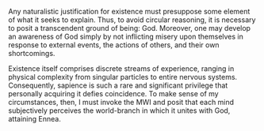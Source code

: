 Any naturalistic justification for existence must presuppose some element of what it seeks to explain. Thus, to avoid circular reasoning, it is necessary to posit a transcendent ground of being: God. Moreover, one may develop an awareness of God simply by not inflicting misery upon themselves in response to external events, the actions of others, and their own shortcomings.

Existence itself comprises discrete streams of experience, ranging in physical complexity from singular particles to entire nervous systems. Consequently, sapience is such a rare and significant privilege that personally acquiring it defies coincidence. To make sense of my circumstances, then, I must invoke the MWI and posit that each mind subjectively perceives the world-branch in which it unites with God, attaining Ennea.
